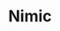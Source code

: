 ---
title: "Nimic"
year: 2019
rating: 0
stars: ""
rewatched: false
permalink: "nimic"
watched_on: 2020-11-29
---
